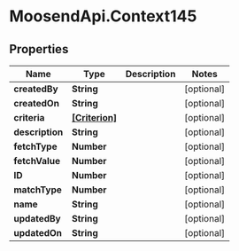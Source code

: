 # MoosendApi.Context145

## Properties
Name | Type | Description | Notes
------------ | ------------- | ------------- | -------------
**createdBy** | **String** |  | [optional] 
**createdOn** | **String** |  | [optional] 
**criteria** | [**[Criterion]**](Criterion.md) |  | [optional] 
**description** | **String** |  | [optional] 
**fetchType** | **Number** |  | [optional] 
**fetchValue** | **Number** |  | [optional] 
**ID** | **Number** |  | [optional] 
**matchType** | **Number** |  | [optional] 
**name** | **String** |  | [optional] 
**updatedBy** | **String** |  | [optional] 
**updatedOn** | **String** |  | [optional] 


